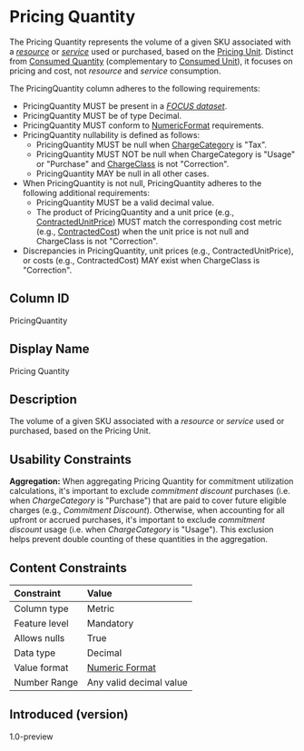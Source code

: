 # Pricing Quantity

The Pricing Quantity represents the volume of a given SKU associated with a [*resource*](#glossary:resource) or [*service*](#glossary:service) used or purchased, based on the [Pricing Unit](#pricingunit). Distinct from [Consumed Quantity](#consumedquantity) (complementary to [Consumed Unit](#consumedunit)), it focuses on pricing and cost, not *resource* and *service* consumption.

The PricingQuantity column adheres to the following requirements:

* PricingQuantity MUST be present in a [*FOCUS dataset*](#glossary:FOCUS-dataset).
* PricingQuantity MUST be of type Decimal.
* PricingQuantity MUST conform to [NumericFormat](#numericformat) requirements.
* PricingQuantity nullability is defined as follows:
  * PricingQuantity MUST be null when [ChargeCategory](#chargecategory) is "Tax".
  * PricingQuantity MUST NOT be null when ChargeCategory is "Usage" or "Purchase" and [ChargeClass](#chargeclass) is not "Correction".
  * PricingQuantity MAY be null in all other cases.
* When PricingQuantity is not null, PricingQuantity adheres to the following additional requirements:
  * PricingQuantity MUST be a valid decimal value.
  * The product of PricingQuantity and a unit price (e.g., [ContractedUnitPrice](#contractedunitprice)) MUST match the corresponding cost metric (e.g., [ContractedCost](#contractedcost)) when the unit price is not null and ChargeClass is not "Correction".
* Discrepancies in PricingQuantity, unit prices (e.g., ContractedUnitPrice), or costs (e.g., ContractedCost) MAY exist when ChargeClass is "Correction".

## Column ID

PricingQuantity

## Display Name

Pricing Quantity

## Description

The volume of a given SKU associated with a *resource* or *service* used or purchased, based on the Pricing Unit.

## Usability Constraints

**Aggregation:** When aggregating Pricing Quantity for commitment utilization calculations, it's important to exclude *commitment discount* purchases (i.e. when *ChargeCategory* is "Purchase") that are paid to cover future eligible charges (e.g., *Commitment Discount*). Otherwise, when accounting for all upfront or accrued purchases, it's important to exclude *commitment discount* usage (i.e. when *ChargeCategory* is "Usage"). This exclusion helps prevent double counting of these quantities in the aggregation.

## Content Constraints

|    Constraint   |      Value                |
|:----------------|:--------------------------|
| Column type     | Metric                    |
| Feature level   | Mandatory                 |
| Allows nulls    | True                      |
| Data type       | Decimal                   |
| Value format    | [Numeric Format](#numericformat) |
| Number Range    | Any valid decimal value   |

## Introduced (version)

1.0-preview
